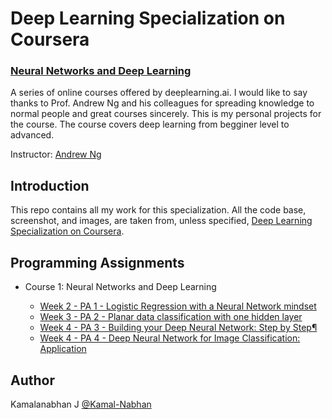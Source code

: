# Deep Learning Specialization on Coursera
### [Neural Networks and Deep Learning](https://www.coursera.org/learn/neural-networks-deep-learning)

A series of online courses offered by deeplearning.ai. I would like to say thanks to Prof. Andrew Ng and his colleagues for spreading knowledge to normal people and great courses sincerely. This is my personal projects for the course. The course covers deep learning from begginer level to advanced. 

Instructor: [Andrew Ng](http://www.andrewng.org/)

## Introduction

This repo contains all my work for this specialization. All the code base, screenshot, and images, are taken from, unless specified, [Deep Learning Specialization on Coursera](https://www.coursera.org/specializations/deep-learning).

## Programming Assignments

- Course 1: Neural Networks and Deep Learning

  - [Week 2 - PA 1 - Logistic Regression with a Neural Network mindset](https://github.com/kamal-nabhan/Deep-Learning-Coursera/blob/main/Logistic%20Regression%20as%20a%20Neural%20Network/Logistic%2BRegression%2Bwith%2Ba%2BNeural%2BNetwork%2Bmindset%2Bv5.ipynb)
  - [Week 3 - PA 2 - Planar data classification with one hidden layer](https://github.com/kamal-nabhan/Deep-Learning-Coursera/blob/main/Planar%20data%20classification%20with%20one%20hidden%20layer/Planar%2Bdata%2Bclassification%2Bwith%2Bone%2Bhidden%2Blayer%2Bv5.ipynb)
  - [Week 4 - PA 3 - Building your Deep Neural Network: Step by Step¶](https://github.com/kamal-nabhan/Deep-Learning-Coursera/blob/main/Building%20your%20Deep%20Neural%20Network%20-%20Step%20by%20Step/Building%2Byour%2BDeep%2BNeural%2BNetwork%2B-%2BStep%2Bby%2BStep%2Bv8.ipynb)
  - [Week 4 - PA 4 - Deep Neural Network for Image Classification: Application](https://github.com/kamal-nabhan/Deep-Learning-Coursera/blob/main/Deep%20Neural%20Network%20Application-Image%20Classification/Deep%2BNeural%2BNetwork%2B-%2BApplication%2Bv8.ipynb)


## Author
Kamalanabhan J
[@Kamal-Nabhan](https://github.com/kamal-nabhan)
